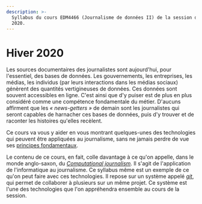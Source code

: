 ```yaml
---
description: >-
  Syllabus du cours EDM4466 (Journalisme de données II) de la session d'hiver
  2020.
---
```


# Hiver 2020

Les sources documentaires des journalistes sont aujourd'hui, pour l'essentiel, des bases de données. Les gouvernements, les entreprises, les médias, les individus \(par leurs interactions dans les médias sociaux\) génèrent des quantités vertigineuses de données. Ces données sont souvent accessibles en ligne. C'est ainsi que d'y puiser est de plus en plus considéré comme une compétence fondamentale du métier. D'aucuns affirment que les _« news-getters »_ de demain sont les journalistes qui seront capables de harnacher ces bases de données, puis d'y trouver et de raconter les histoires qu'elles recèlent.

Ce cours va vous y aider en vous montrant quelques-unes des technologies qui peuvent être appliquées au journalisme, sans ne jamais perdre de vue ses [principes fondamentaux](http://www.gallimard.fr/Catalogue/GALLIMARD/Folio/Folio-actuel/Principes-du-journalisme).

Le contenu de ce cours, en fait, colle davantage à ce qu'on appelle, dans le monde anglo-saxon, du [_Computational journalism_](https://cj2020.northeastern.edu/). Il s'agit de l'application de l'informatique au journalisme. Ce syllabus même est un exemple de ce qu'on peut faire avec ces technologies. Il repose sur un système appelé [_git_](https://fr.wikipedia.org/wiki/Git), qui permet de collaborer à plusieurs sur un même projet. Ce système est l'une des technologies que l'on appréhendra ensemble au cours de la session.

